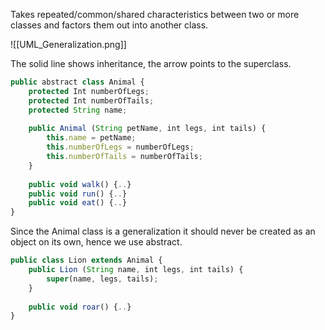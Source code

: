Takes repeated/common/shared characteristics between two or more classes and factors them out into another class.

![[UML_Generalization.png]]

The solid line shows inheritance, the arrow points to the superclass.

```javaScript
public abstract class Animal {
	protected Int numberOfLegs;
	protected Int numberOfTails;
	protected String name;
	
	public Animal (String petName, int legs, int tails) {
		this.name = petName;
		this.numberOfLegs = numberOfLegs;
		this.numberOfTails = numberOfTails;
	}
	
	public void walk() {..}
	public void run() {..}
	public void eat() {..}
}
```

Since the Animal class is a generalization it should never be created as an object on its own, hence we use abstract.

```javaScript
public class Lion extends Animal {
	public Lion (String name, int legs, int tails) {
		super(name, legs, tails);
	}
	
	public void roar() {..}
}
```
